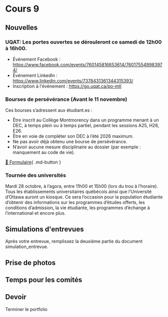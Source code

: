 # Cours 9

## Nouvelles
### UQAT: Les portes ouvertes se dérouleront ce samedi de 12h00 à 16h00.  
* Événement Facebook : https://www.facebook.com/events/760145816653614/760175549983974/
* Événement LinkedIn : https://www.linkedin.com/events/7378431361344315393/
* Inscription à l'événement : https://go.uqat.ca/po-mtl  

### Bourses de persévérance (Avant le 11 novembre)  
Ces bourses s’adressent aux étudiant.es :  
* Être inscrit au Collège Montmorency dans un programme menant à un DEC, à temps plein ou à temps partiel, pendant les sessions A25, H26, E26.
* Être en voie de compléter son DEC à l’été 2026 maximum.
* Ne pas avoir déjà obtenu une bourse de persévérance.
* N’avoir aucune mesure disciplinaire au dossier (par exemple : manquement au code de vie).  

 [📁 Formulaire](https://cmontmorency365-my.sharepoint.com/:b:/g/personal/lora_boisvert_cmontmorency_qc_ca/EUyXCNZea4RMsCKKaTYa_dYBmdhKt_FpeUYlho27yjaR8g?e=8GOtAd){ .md-button }    

### Tournée des universités
Mardi 28 octobre, à l’agora, entre 11h00 et 15h00 (lors du trou à l’horaire). 
Tous les établissements universitaires québécois ainsi que l’Université d’Ottawa auront un kiosque. Ce sera l’occasion pour la population étudiante d’obtenir des informations sur les programmes d’études offerts, les conditions d’admission, la vie étudiante, les programmes d’échange à l’international et encore plus.  


## Simulations d'entrevues
Après votre entrevue, remplissez la deuxième partie du document simulation_entrevue. 


## Prise de photos


## Temps pour les comités

## Devoir
Terminer le portfolio
